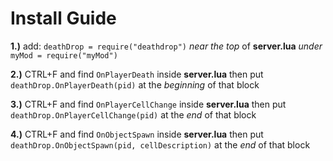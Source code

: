 # Install Guide

**1.)** add: ```deathDrop = require("deathdrop")``` 
*near the top* of **server.lua** *under* ```myMod = require("myMod")```


**2.)** CTRL+F and find ```OnPlayerDeath``` inside **server.lua** then put ```deathDrop.OnPlayerDeath(pid)``` at the *beginning* of that block


**3.)** CTRL+F and find ```OnPlayerCellChange``` inside **server.lua** then put ```deathDrop.OnPlayerCellChange(pid)``` at the *end* of that block


**4.)** CTRL+F and find ```OnObjectSpawn``` inside **server.lua** then put ```deathDrop.OnObjectSpawn(pid, cellDescription)``` at the *end* of that block
